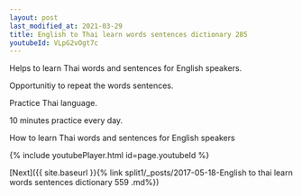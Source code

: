 ```yaml
---
layout: post
last_modified_at: 2021-03-29
title: English to Thai learn words sentences dictionary 285 
youtubeId: VLpG2vOgt7c
---
```

 
 
Helps to learn Thai words and sentences for English speakers.

Opportunitiy to repeat the words sentences. 

Practice Thai language. 
 
10 minutes practice every day. 
 
How to learn Thai words and sentences for English speakers 
 
{% include youtubePlayer.html id=page.youtubeId %}
 
 
[Next]({{ site.baseurl }}{% link  split1/_posts/2017-05-18-English to thai learn words sentences dictionary 559 .md%})
 
